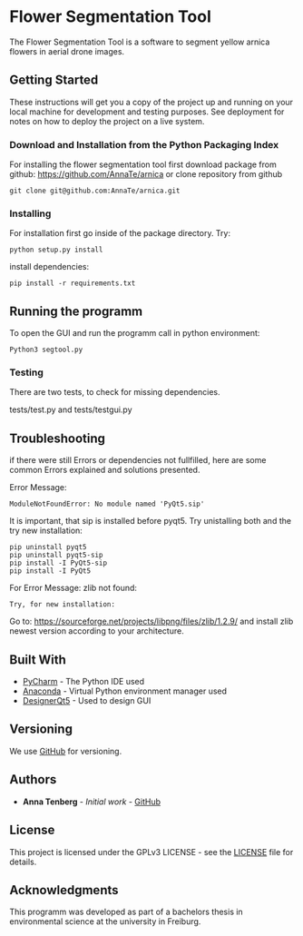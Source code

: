 # Flower Segmentation Tool

The Flower Segmentation Tool is a software to segment yellow arnica flowers in aerial drone images. 

## Getting Started

These instructions will get you a copy of the project up and running on your local machine for development and testing purposes. See deployment for notes on how to deploy the project on a live system.

### Download and Installation from the Python Packaging Index

For installing the flower segmentation tool first download package from github:
https://github.com/AnnaTe/arnica or clone repository from github

```
git clone git@github.com:AnnaTe/arnica.git
```

### Installing

For installation first go inside of the package directory.
Try:

```
python setup.py install
```

install dependencies:

```
pip install -r requirements.txt
```

## Running the programm

To open the GUI and run the programm call in python environment:
```
Python3 segtool.py
```

### Testing

There are two tests, to check for missing dependencies.

tests/test.py and tests/testgui.py

## Troubleshooting

if there were still Errors or dependencies not fullfilled, here are some common Errors explained and solutions presented.

Error Message:
```
ModuleNotFoundError: No module named 'PyQt5.sip'
```
It is important, that sip is installed before pyqt5. Try unistalling both and the try new installation:
```
pip uninstall pyqt5
pip uninstall pyqt5-sip
pip install -I PyQt5-sip
pip install -I PyQt5
```

For Error Message: zlib not found:
```
Try, for new installation:
```
Go to: 
https://sourceforge.net/projects/libpng/files/zlib/1.2.9/ 
and install zlib newest version according to your architecture.


## Built With

* [PyCharm](https://www.jetbrains.com/pycharm/) - The Python IDE used
* [Anaconda](https://maven.apache.org/) - Virtual Python environment manager used
* [DesignerQt5](https://www.riverbankcomputing.com/static/Docs/PyQt5/designer.html) - Used to design GUI

## Versioning

We use [GitHub](https://github.com/AnnaTe/arnica) for versioning.

## Authors

* **Anna Tenberg** - *Initial work* - [GitHub](https://github.com/AnnaTe)

## License

This project is licensed under the GPLv3 LICENSE - see the [LICENSE](LICENSE) file for details.

## Acknowledgments

This programm was developed as part of a bachelors thesis in environmental science at the university in Freiburg. 
